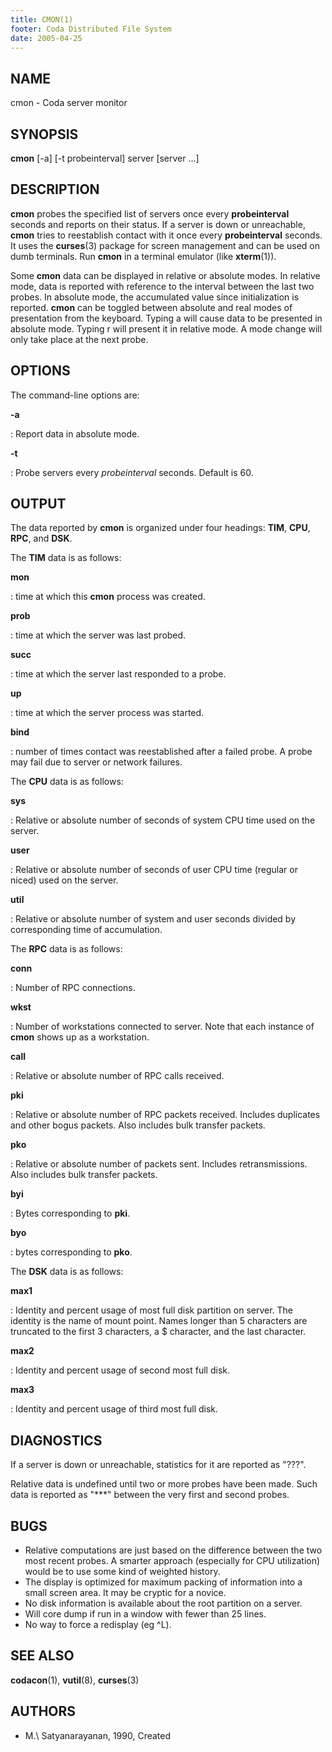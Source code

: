 ```yaml
---
title: CMON(1)
footer: Coda Distributed File System
date: 2005-04-25
---
```


## NAME

cmon - Coda server monitor

## SYNOPSIS

**cmon** \[-a] \[-t probeinterval] server \[server ...]

## DESCRIPTION

**cmon** probes the specified list of servers once every
**probeinterval** seconds and reports on their status. If a server is
down or unreachable, **cmon** tries to reestablish contact with it once
every **probeinterval** seconds. It uses the **curses**(3) package for
screen management and can be used on dumb terminals. Run **cmon** in a
terminal emulator (like **xterm**(1)).

Some **cmon** data can be displayed in relative or absolute modes. In
relative mode, data is reported with reference to the interval between
the last two probes. In absolute mode, the accumulated value since
initialization is reported. **cmon** can be toggled between absolute and
real modes of presentation from the keyboard. Typing a will cause data
to be presented in absolute mode. Typing r will present it in relative
mode. A mode change will only take place at the next probe.

## OPTIONS

The command-line options are:

**-a**

:   Report data in absolute mode.

**-t**

:   Probe servers every *probeinterval* seconds. Default is 60.

## OUTPUT

The data reported by **cmon** is organized under four headings: **TIM**,
**CPU**, **RPC**, and **DSK**.

The **TIM** data is as follows:

**mon**

:   time at which this **cmon** process was created.

**prob**

:   time at which the server was last probed.

**succ**

:   time at which the server last responded to a probe.

**up**

:   time at which the server process was started.

**bind**

:   number of times contact was reestablished after a failed probe. A
    probe may fail due to server or network failures.

The **CPU** data is as follows:

**sys**

:   Relative or absolute number of seconds of system CPU time used on
    the server.

**user**

:   Relative or absolute number of seconds of user CPU time (regular or
    niced) used on the server.

**util**

:   Relative or absolute number of system and user seconds divided by
    corresponding time of accumulation.

The **RPC** data is as follows:

**conn**

:   Number of RPC connections.

**wkst**

:   Number of workstations connected to server. Note that each instance
    of **cmon** shows up as a workstation.

**call**

:   Relative or absolute number of RPC calls received.

**pki**

:   Relative or absolute number of RPC packets received. Includes
    duplicates and other bogus packets. Also includes bulk transfer
    packets.

**pko**

:   Relative or absolute number of packets sent. Includes
    retransmissions. Also includes bulk transfer packets.

**byi**

:   Bytes corresponding to **pki**.

**byo**

:   bytes corresponding to **pko**.

The **DSK** data is as follows:

**max1**

:   Identity and percent usage of most full disk partition on server.
    The identity is the name of mount point. Names longer than 5
    characters are truncated to the first 3 characters, a \$ character,
    and the last character.

**max2**

:   Identity and percent usage of second most full disk.

**max3**

:   Identity and percent usage of third most full disk.

## DIAGNOSTICS

If a server is down or unreachable, statistics for it are reported as
"???".

Relative data is undefined until two or more probes have been made. Such
data is reported as "\*\*\*" between the very first and second probes.

## BUGS

- Relative computations are just based on the difference between the
  two most recent probes. A smarter approach (especially for CPU
  utilization) would be to use some kind of weighted history.
- The display is optimized for maximum packing of information into a
  small screen area. It may be cryptic for a novice.
- No disk information is available about the root partition on a server.
- Will core dump if run in a window with fewer than 25 lines.
- No way to force a redisplay (eg \^L).

## SEE ALSO

**codacon**(1), **vutil**(8), **curses**(3)

## AUTHORS

- M.\ Satyanarayanan, 1990, Created
